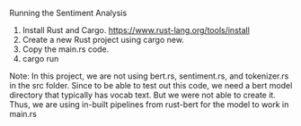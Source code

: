 Running the Sentiment Analysis 


1. Install Rust and Cargo. https://www.rust-lang.org/tools/install
2. Create a new Rust project using cargo new.
3. Copy the main.rs code.
4. cargo run


Note: In this project, we are not using bert.rs, sentiment.rs, and tokenizer.rs in the src folder. Since to be able to test out this code, we need a bert model directory that typically has vocab text. But we were not able to create it. Thus, we are using in-built pipelines from rust-bert for the model to work in main.rs
